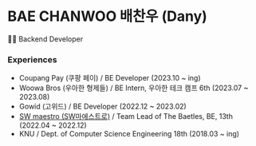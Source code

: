# BAE CHANWOO 배찬우 (Dany)

👩‍💻 Backend Developer  

### Experiences

- Coupang Pay (쿠팡 페이) / BE Developer (2023.10 ~ ing)
- Woowa Bros (우아한 형제들) / BE Intern, 우아한 테크 캠프 6th (2023.07 ~ 2023.08)
- Gowid (고위드) / BE Developer (2022.12 ~ 2023.02)
- [SW maestro (SW마에스트로)](https://github.com/SW-Maestro-OSS) / Team Lead of The Baetles, BE, 13th (2022.04 ~ 2022.12)
- KNU / Dept. of Computer Science Engineering 18th (2018.03 ~ ing)

  
